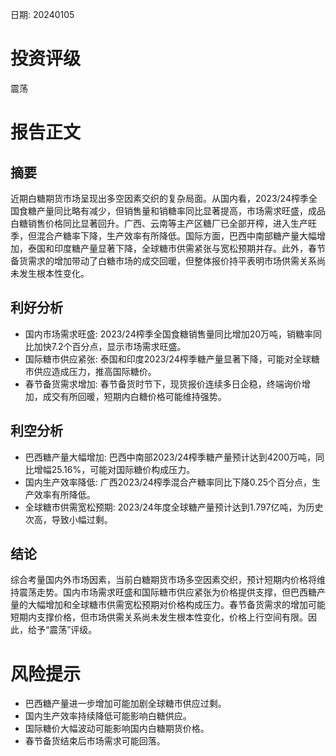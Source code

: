 
日期: 20240105

# 投资评级

震荡

# 报告正文

## 摘要

近期白糖期货市场呈现出多空因素交织的复杂局面。从国内看，2023/24榨季全国食糖产量同比略有减少，但销售量和销糖率同比显著提高，市场需求旺盛，成品白糖销售价格同比显著回升。广西、云南等主产区糖厂已全部开榨，进入生产旺季，但混合产糖率下降，生产效率有所降低。国际方面，巴西中南部糖产量大幅增加，泰国和印度糖产量显著下降，全球糖市供需紧张与宽松预期并存。此外，春节备货需求的增加带动了白糖市场的成交回暖，但整体报价持平表明市场供需关系尚未发生根本性变化。

## 利好分析

* 国内市场需求旺盛: 2023/24榨季全国食糖销售量同比增加20万吨，销糖率同比加快7.2个百分点，显示市场需求旺盛。
* 国际糖市供应紧张: 泰国和印度2023/24榨季糖产量显著下降，可能对全球糖市供应造成压力，推高国际糖价。
* 春节备货需求增加: 春节备货时节下，现货报价连续多日企稳，终端询价增加，成交有所回暖，短期内白糖价格可能维持强势。

## 利空分析

* 巴西糖产量大幅增加: 巴西中南部2023/24榨季糖产量预计达到4200万吨，同比增幅25.16%，可能对国际糖价构成压力。
* 国内生产效率降低: 广西2023/24榨季混合产糖率同比下降0.25个百分点，生产效率有所降低。
* 全球糖市供需宽松预期: 2023/24年度全球糖产量预计达到1.797亿吨，为历史次高，导致小幅过剩。

## 结论

综合考量国内外市场因素，当前白糖期货市场多空因素交织，预计短期内价格将维持震荡走势。国内市场需求旺盛和国际糖市供应紧张为价格提供支撑，但巴西糖产量的大幅增加和全球糖市供需宽松预期对价格构成压力。春节备货需求的增加可能短期内支撑价格，但市场供需关系尚未发生根本性变化，价格上行空间有限。因此，给予“震荡”评级。

# 风险提示

* 巴西糖产量进一步增加可能加剧全球糖市供应过剩。
* 国内生产效率持续降低可能影响白糖供应。
* 国际糖价大幅波动可能影响国内白糖期货价格。
* 春节备货结束后市场需求可能回落。
